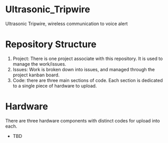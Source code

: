 # Ultrasonic_Tripwire #
Ultrasonic Tripwire, wireless communication to voice alert

# Repository Structure #

1. Project: There is one project associate with this repository. It is used to manage the work/issues.
3. Issues: Work is broken down into issues, and managed through the project kanban board.
4. Code: there are three main sections of code. Each section is dedicated to a single piece of hardware to upload. 

# Hardware #

There are three hardware components with distinct codes for upload into each. 
* TBD
